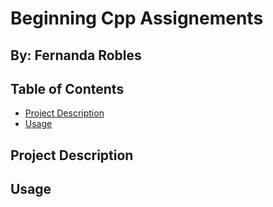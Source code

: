 # Beginning Cpp Assignements 
## By: Fernanda Robles

## Table of Contents

- [Project Description](#project-description)
- [Usage](#usage)

## Project Description



## Usage


